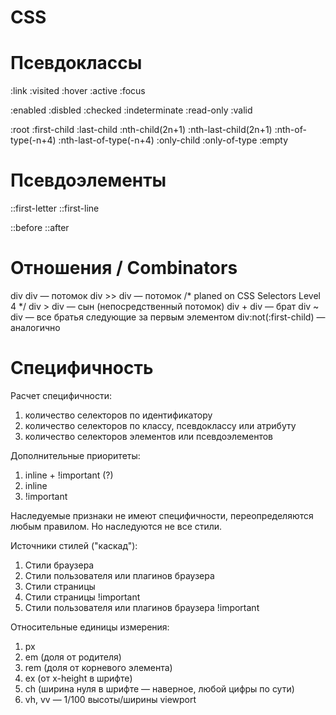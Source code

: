 
# CSS

# Псевдоклассы

:link
:visited
:hover
:active
:focus

:enabled
:disbled
:checked
:indeterminate
:read-only
:valid

:root
:first-child
:last-child
:nth-child(2n+1)
:nth-last-child(2n+1)
:nth-of-type(-n+4)
:nth-last-of-type(-n+4)
:only-child
:only-of-type
:empty

# Псевдоэлементы

::first-letter
::first-line

::before
::after

# Отношения / Combinators

div div — потомок
div >> div — потомок /* planed on CSS Selectors Level 4 */
div > div — сын (непосредственный потомок)
div + div — брат
div ~ div — все братья следующие за первым элементом
div:not(:first-child) — аналогично

# Специфичность

Расчет специфичности:

1. количество селекторов по идентификатору
2. количество селекторов по классу, псевдоклассу или атрибуту
3. количество селекторов элементов или псевдоэлементов

Дополнительные приоритеты:

1. inline + !important (?)
2. inline
3. !important

Наследуемые признаки не имеют специфичности, переопределяются любым правилом.
Но наследуются не все стили.

Источники стилей ("каскад"):

1. Стили браузера
2. Стили пользователя или плагинов браузера
3. Стили страницы
4. Стили страницы !important
5. Стили пользователя или плагинов браузера !important

Относительные единицы измерения:

1. px
2. em (доля от родителя)
3. rem (доля от корневого элемента)
4. ex (от x-height в шрифте)
5. ch (ширина нуля в шрифте — наверное, любой цифры по сути)
6. vh, vv — 1/100 высоты/ширины viewport











